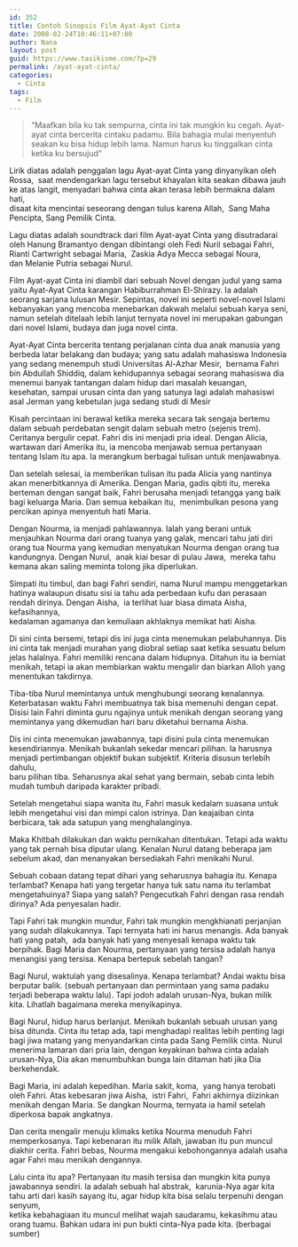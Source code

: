```yaml
---
id: 352
title: Contoh Sinopsis Film Ayat-Ayat Cinta
date: 2008-02-24T10:46:11+07:00
author: Nana
layout: post
guid: https://www.tasikisme.com/?p=29
permalink: /ayat-ayat-cinta/
categories:
  - Cinta
tags:
  - Film
---
```

> “Maafkan bila ku tak sempurna, cinta ini tak mungkin ku cegah. Ayat-ayat cinta bercerita cintaku padamu. Bila bahagia mulai menyentuh seakan ku bisa hidup lebih lama. Namun harus ku tinggalkan cinta ketika ku bersujud”

Lirik diatas adalah penggalan lagu Ayat-ayat Cinta yang dinyanyikan oleh Rossa,  saat mendengarkan lagu tersebut khayalan kita seakan dibawa jauh ke atas langit, menyadari bahwa cinta akan terasa lebih bermakna dalam hati,  
disaat kita mencintai seseorang dengan tulus karena Allah,  Sang Maha Pencipta, Sang Pemilik Cinta.

Lagu diatas adalah soundtrack dari film Ayat-ayat Cinta yang disutradarai oleh Hanung Bramantyo dengan dibintangi oleh Fedi Nuril sebagai Fahri,  Rianti Cartwright sebagai Maria,  Zaskia Adya Mecca sebagai Noura,  
dan Melanie Putria sebagai Nurul.

Film Ayat-ayat Cinta ini diambil dari sebuah Novel dengan judul yang sama yaitu Ayat-Ayat Cinta karangan Habiburrahman El-Shirazy. Ia adalah seorang sarjana lulusan Mesir. Sepintas, novel ini seperti novel-novel Islami kebanyakan yang mencoba menebarkan dakwah melalui sebuah karya seni, namun setelah ditelaah lebih lanjut ternyata novel ini merupakan gabungan dari novel Islami, budaya dan juga novel cinta.

Ayat-Ayat Cinta bercerita tentang perjalanan cinta dua anak manusia yang berbeda latar belakang dan budaya; yang satu adalah mahasiswa Indonesia yang sedang menempuh studi Universitas Al-Azhar Mesir,  bernama Fahri bin Abdullah Shiddiq, dalam kehidupannya sebagai seorang mahasiswa dia menemui banyak tantangan dalam hidup dari masalah keuangan, kesehatan, sampai urusan cinta dan yang satunya lagi adalah mahasiswi asal Jerman yang kebetulan juga sedang studi di Mesir

Kisah percintaan ini berawal ketika mereka secara tak sengaja bertemu dalam sebuah perdebatan sengit dalam sebuah metro (sejenis trem). Ceritanya bergulir cepat. Fahri dis ini menjadi pria ideal. Dengan Alicia, wartawan dari Amerika itu, ia mencoba menjawab semua pertanyaan tentang Islam itu apa. Ia merangkum berbagai tulisan untuk menjawabnya.

Dan setelah selesai, ia memberikan tulisan itu pada Alicia yang nantinya akan menerbitkannya di Amerika. Dengan Maria, gadis qibti itu, mereka berteman dengan sangat baik, Fahri berusaha menjadi tetangga yang baik bagi keluarga Maria. Dan semua kebaikan itu,  menimbulkan pesona yang percikan apinya menyentuh hati Maria.

Dengan Nourma, ia menjadi pahlawannya. Ialah yang berani untuk menjauhkan Nourma dari orang tuanya yang galak, mencari tahu jati diri orang tua Nourma yang kemudian menyatukan Nourma dengan orang tua kandungnya. Dengan Nurul,  anak kiai besar di pulau Jawa,  mereka tahu kemana akan saling meminta tolong jika diperlukan.

Simpati itu timbul, dan bagi Fahri sendiri, nama Nurul mampu menggetarkan hatinya walaupun disatu sisi ia tahu ada perbedaan kufu dan perasaan rendah dirinya. Dengan Aisha,  ia terlihat luar biasa dimata Aisha, kefasihannya,  
kedalaman agamanya dan kemuliaan akhlaknya memikat hati Aisha.

Di sini cinta bersemi, tetapi dis ini juga cinta menemukan pelabuhannya. Dis ini cinta tak menjadi murahan yang diobral setiap saat ketika sesuatu belum jelas halalnya. Fahri memiliki rencana dalam hidupnya. Ditahun itu ia berniat menikah, tetapi ia akan membiarkan waktu mengalir dan biarkan Alloh yang menentukan takdirnya.

Tiba-tiba Nurul memintanya untuk menghubungi seorang kenalannya. Keterbatasan waktu Fahri membuatnya tak bisa memenuhi dengan cepat. Disisi lain Fahri diminta guru ngajinya untuk menikah dengan seorang yang memintanya yang dikemudian hari baru diketahui bernama Aisha.

Dis ini cinta menemukan jawabannya, tapi disini pula cinta menemukan kesendiriannya. Menikah bukanlah sekedar mencari pilihan. Ia harusnya menjadi pertimbangan objektif bukan subjektif. Kriteria disusun terlebih dahulu,  
baru pilihan tiba. Seharusnya akal sehat yang bermain, sebab cinta lebih mudah tumbuh daripada karakter pribadi.

Setelah mengetahui siapa wanita itu, Fahri masuk kedalam suasana untuk lebih mengetahui visi dan mimpi calon istrinya. Dan keajaiban cinta berbicara, tak ada satupun yang menghalanginya.

Maka Khitbah dilakukan dan waktu pernikahan ditentukan. Tetapi ada waktu yang tak pernah bisa diputar ulang. Kenalan Nurul datang beberapa jam sebelum akad, dan menanyakan bersediakah Fahri menikahi Nurul.

Sebuah cobaan datang tepat dihari yang seharusnya bahagia itu. Kenapa terlambat? Kenapa hati yang tergetar hanya tuk satu nama itu terlambat mengetahuinya? Siapa yang salah? Pengecutkah Fahri dengan rasa rendah dirinya? Ada penyesalan hadir.

Tapi Fahri tak mungkin mundur, Fahri tak mungkin mengkhianati perjanjian yang sudah dilakukannya. Tapi ternyata hati ini harus menangis. Ada banyak hati yang patah,  ada banyak hati yang menyesali kenapa waktu tak berpihak. Bagi Maria dan Nourma, pertanyaan yang tersisa adalah hanya menangisi yang tersisa. Kenapa bertepuk sebelah tangan?

Bagi Nurul, waktulah yang disesalinya. Kenapa terlambat? Andai waktu bisa berputar balik. (sebuah pertanyaan dan permintaan yang sama padaku terjadi beberapa waktu lalu). Tapi jodoh adalah urusan-Nya, bukan milik kita. Lihatlah bagaimana mereka menyikapinya.

Bagi Nurul, hidup harus berlanjut. Menikah bukanlah sebuah urusan yang bisa ditunda. Cinta itu tetap ada, tapi menghadapi realitas lebih penting lagi bagi jiwa matang yang menyandarkan cinta pada Sang Pemilik cinta. Nurul menerima lamaran dari pria lain, dengan keyakinan bahwa cinta adalah urusan-Nya, Dia akan menumbuhkan bunga lain ditaman hati jika Dia berkehendak.

Bagi Maria, ini adalah kepedihan. Maria sakit, koma,  yang hanya terobati oleh Fahri. Atas kebesaran jiwa Aisha,  istri Fahri,  Fahri akhirnya diizinkan menikah dengan Maria. Se dangkan Nourma, ternyata ia hamil setelah diperkosa bapak angkatnya.

Dan cerita mengalir menuju klimaks ketika Nourma menuduh Fahri memperkosanya. Tapi kebenaran itu milik Allah, jawaban itu pun muncul diakhir cerita. Fahri bebas, Nourma mengakui kebohongannya adalah usaha agar Fahri mau menikah dengannya.

Lalu cinta itu apa? Pertanyaan itu masih tersisa dan mungkin kita punya jawabannya sendiri. Ia adalah sebuah hal abstrak,  karunia-Nya agar kita tahu arti dari kasih sayang itu, agar hidup kita bisa selalu terpenuhi dengan senyum,  
ketika kebahagiaan itu muncul melihat wajah saudaramu, kekasihmu atau orang tuamu. Bahkan udara ini pun bukti cinta-Nya pada kita. (berbagai sumber)